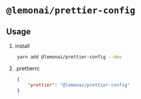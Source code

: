 # `@lemonai/prettier-config`

## Usage

1. install

``` bash
    yarn add @lemonai/prettier-config --dev
```
2. .prettierrc

``` json
    {
        "prettier": "@lemonai/prettier-config"
    }
```